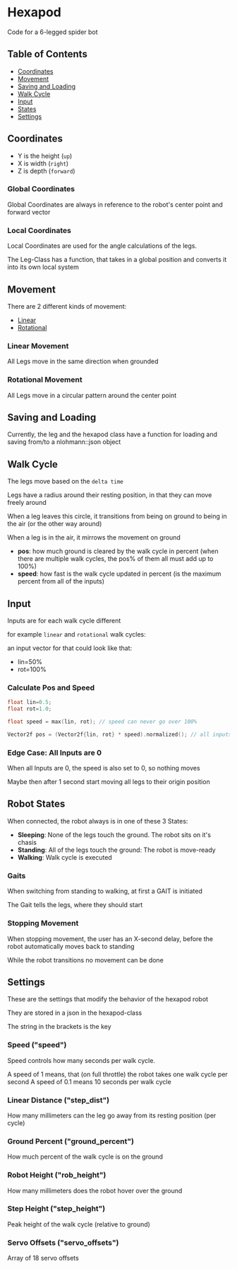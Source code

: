 # Hexapod

Code for a 6-legged spider bot

## Table of Contents

- [Coordinates](#coordinates)
- [Movement](#movement)
- [Saving and Loading](#saving-and-loading)
- [Walk Cycle](#walk-cycle)
- [Input](#input)
- [States](#robot-states)
- [Settings](#settings)

## Coordinates

- Y is the height (`up`)
- X is width (`right`)
- Z is depth (`forward`)

### Global Coordinates

Global Coordinates are always in reference to the robot's center point and forward vector

### Local Coordinates

Local Coordinates are used for the angle calculations of the legs.

The Leg-Class has a function, that takes in a global position and converts it into its own local system

## Movement

There are 2 different kinds of movement:

- [Linear](#linear-movement)
- [Rotational](#rotational-movement)

### Linear Movement

All Legs move in the same direction when grounded

### Rotational Movement

All Legs move in a circular pattern around the center point

## Saving and Loading

Currently, the leg and the hexapod class have a function for loading and saving from/to a nlohmann::json object

## Walk Cycle

The legs move based on the `delta time`

Legs have a radius around their resting position, in that they can move freely around

When a leg leaves this circle, it transitions from being on ground to being in the air (or the other way around)

When a leg is in the air, it mirrows the movement on ground

- __pos__: how much ground is cleared by the walk cycle in percent (when there are multiple walk cycles, the pos% of them all must add up to 100%)
- __speed__: how fast is the walk cycle updated in percent (is the maximum percent from all of the inputs)

## Input

Inputs are for each walk cycle different

for example `linear` and `rotational` walk cycles:

an input vector for that could look like that:

- lin=50%
- rot=100%

### Calculate Pos and Speed

```cpp
float lin=0.5;
float rot=1.0;

float speed = max(lin, rot); // speed can never go over 100%

Vector2f pos = (Vector2f{lin, rot} * speed).normalized(); // all inputs always add up to 100%
```

### Edge Case: All Inputs are 0

When all Inputs are 0, the speed is also set to 0, so nothing moves

Maybe then after 1 second start moving all legs to their origin position

## Robot States

When connected, the robot always is in one of these 3 States:

- __Sleeping__: None of the legs touch the ground. The robot sits on it's chasis
- __Standing__: All of the legs touch the ground: The robot is move-ready
- __Walking__: Walk cycle is executed

### Gaits

When switching from standing to walking, at first a GAIT is initiated

The Gait tells the legs, where they should start

### Stopping Movement

When stopping movement, the user has an X-second delay, before the robot automatically moves back to standing

While the robot transitions no movement can be done

## Settings

These are the settings that modify the behavior of the hexapod robot

They are stored in a json in the hexapod-class

The string in the brackets is the key

### Speed ("speed")

Speed controls how many seconds per walk cycle.

A speed of 1 means, that (on full throttle) the robot takes one walk cycle per second
A speed of 0.1 means 10 seconds per walk cycle

### Linear Distance ("step_dist")

How many millimeters can the leg go away from its resting position (per cycle)

### Ground Percent ("ground_percent")

How much percent of the walk cycle is on the ground

### Robot Height ("rob_height")

How many millimeters does the robot hover over the ground

### Step Height ("step_height")

Peak height of the walk cycle (relative to ground)

### Servo Offsets ("servo_offsets")

Array of 18 servo offsets
